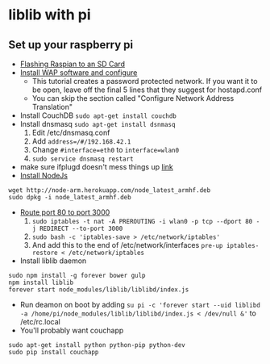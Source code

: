 # liblib with pi

## Set up your raspberry pi
* [Flashing Raspian to an SD Card](http://computers.tutsplus.com/articles/how-to-flash-an-sd-card-for-raspberry-pi--mac-53600)
* [Install WAP software and configure](https://learn.adafruit.com/setting-up-a-raspberry-pi-as-a-wifi-access-point/install-software)
    * This tutorial creates a password protected network. If you want it to be open, leave off the final 5 lines that they suggest for hostapd.conf
    * You can skip the section called "Configure Network Address Translation"
* Install CouchDB `sudo apt-get install couchdb`
* Install dnsmasq `sudo apt-get install dsnmasq`
    1. Edit /etc/dnsmasq.conf
    2. Add `address=/#/192.168.42.1`
    3. Change `#interface=eth0` to `interface=wlan0`
    4. `sudo service dnsmasq restart`
* make sure ifplugd doesn't mess things up [link](http://sirlagz.net/2013/02/10/how-to-use-the-raspberry-pi-as-a-wireless-access-pointrouter-part-3b/)
* [Install NodeJs](http://weworkweplay.com/play/raspberry-pi-nodejs/)
```
wget http://node-arm.herokuapp.com/node_latest_armhf.deb 
sudo dpkg -i node_latest_armhf.deb
```
* [Route port 80 to port 3000](http://stackoverflow.com/questions/16573668/best-practices-when-running-node-js-with-port-80-ubuntu-linode)
    1. `sudo iptables -t nat -A PREROUTING -i wlan0 -p tcp --dport 80 -j REDIRECT --to-port 3000`
    2. `sudo bash -c 'iptables-save > /etc/network/iptables'`
    3. And add this to the end of /etc/network/interfaces `pre-up iptables-restore < /etc/network/iptables`
* Install liblib daemon
```
sudo npm install -g forever bower gulp
npm install liblib
forever start node_modules/liblib/liblibd/index.js
```
* Run deamon on boot by adding `su pi -c 'forever start --uid liblibd -a /home/pi/node_modules/liblib/liblibd/index.js < /dev/null &'` to /etc/rc.local
* You'll probably want couchapp
```
sudo apt-get install python python-pip python-dev
sudo pip install couchapp
```
